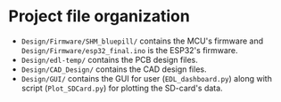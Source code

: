 # Project file organization

* ```Design/Firmware/SHM_bluepill/``` contains the MCU's firmware and ```Design/Firmware/esp32_final.ino``` is the ESP32's firmware.
* ```Design/edl-temp/``` contains the PCB design files.
* ```Design/CAD_Design/``` contains the CAD design files.
* ```Design/GUI/``` contains the GUI for user (```EDL_dashboard.py```) along with script (```Plot_SDCard.py```) for plotting the SD-card's data.
